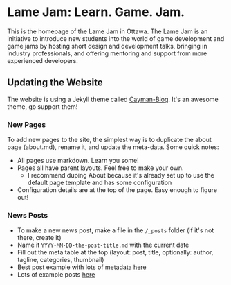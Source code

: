 # Lame Jam: Learn. Game. Jam.

This is the homepage of the Lame Jam in Ottawa. The Lame Jam is an initiative to introduce new students into the world of game development and game jams by hosting short design and development talks, bringing in industry professionals, and offering mentoring and support from more experienced developers. 

## Updating the Website

The website is using a Jekyll theme called [Cayman-Blog](https://github.com/lorepirri/cayman-blog). It's an awesome theme, go support them!

### New Pages

To add new pages to the site, the simplest way is to duplicate the about page (about.md), rename it, and update the meta-data. Some quick notes:

* All pages use markdown. Learn you some!
* Pages all have parent layouts. Feel free to make your own. 
  * I recommend duping About because it's already set up to use the default page template and has some configuration
* Configuration details are at the top of the page. Easy enough to figure out!

### News Posts

* To make a new news post, make a file in the `/_posts` folder (if it's not there, create it)
* Name it `YYYY-MM-DD-the-post-title.md` with the current date
* Fill out the meta table at the top (layout: post, title, optionally: author, tagline, categories, thumbnail) 
* Best post example with lots of metadata [here](https://github.com/lorepirri/cayman-blog/blob/master/_posts/2017-04-20-post-content-styles.md)
* Lots of example posts [here](https://github.com/lorepirri/cayman-blog/tree/master/_posts)
